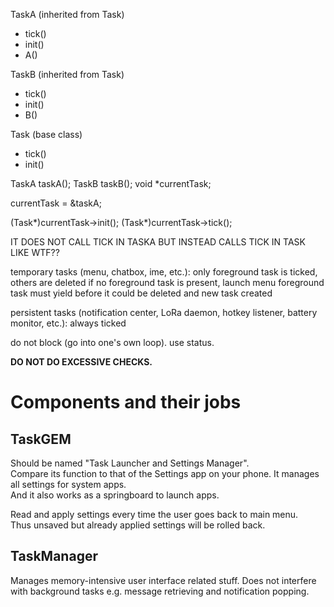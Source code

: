 TaskA (inherited from Task)
- tick()
- init()
- A()

TaskB (inherited from Task)
- tick()
- init()
- B()

Task (base class)
- tick()
- init()


TaskA taskA();
TaskB taskB();
void *currentTask;

currentTask = &taskA;

(Task*)currentTask->init();
(Task*)currentTask->tick();

IT DOES NOT CALL TICK IN TASKA BUT INSTEAD CALLS TICK IN TASK LIKE WTF??


temporary tasks (menu, chatbox, ime, etc.):
only foreground task is ticked, others are deleted
if no foreground task is present, launch menu
foreground task must yield before it could be deleted and new task created

persistent tasks (notification center, LoRa daemon, hotkey listener, battery monitor, etc.):
always ticked

do not block (go into one's own loop). use status.

**DO NOT DO EXCESSIVE CHECKS.**

# Components and their jobs

## TaskGEM

Should be named "Task Launcher and Settings Manager".  
Compare its function to that of the Settings app on your phone. It manages all settings for system apps.  
And it also works as a springboard to launch apps.

Read and apply settings every time the user goes back to main menu.  
Thus unsaved but already applied settings will be rolled back.

## TaskManager

Manages memory-intensive user interface related stuff. Does not interfere with background tasks e.g. message retrieving and notification popping.
